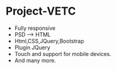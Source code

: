 # Project-VETC
- Fully responsive  
- PSD --> HTML  
- Html,CSS,JQuery,Bootstrap  
- Plugin JQuery  
- Touch and support for mobile devices.  
- And many more.  
